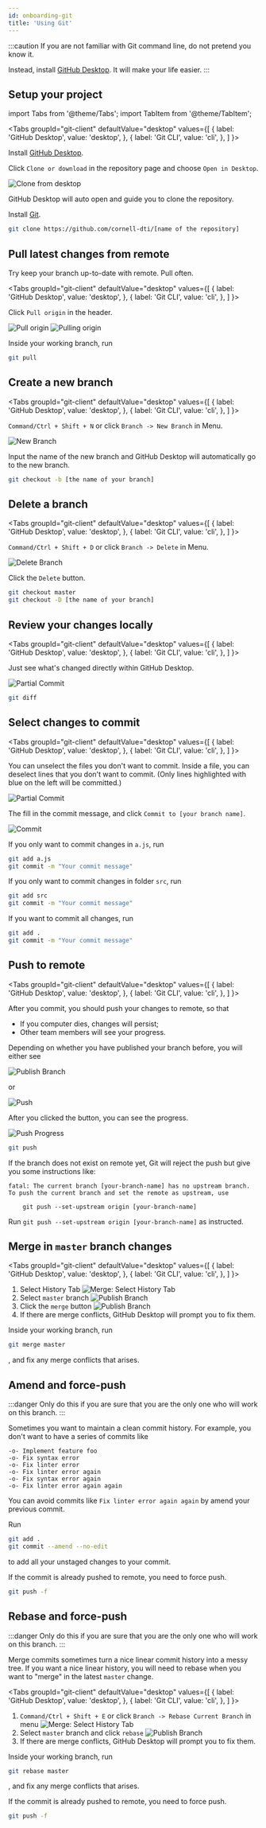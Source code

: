 ```yaml
---
id: onboarding-git
title: 'Using Git'
---
```


:::caution
If you are not familiar with Git command line, do not pretend you know it.

Instead, install [GitHub Desktop](https://desktop.github.com). It will make your life easier.
:::

## Setup your project

import Tabs from '@theme/Tabs';
import TabItem from '@theme/TabItem';

<Tabs
groupId="git-client"
defaultValue="desktop"
values={[
{ label: 'GitHub Desktop', value: 'desktop', },
{ label: 'Git CLI', value: 'cli', },
]
}>
<TabItem value="desktop">

Install [GitHub Desktop](https://desktop.github.com).

Click `Clone or download` in the repository page and choose `Open in Desktop`.

![Clone from desktop](/docs-img/onboarding-git/clone-with-desktop.png)

GitHub Desktop will auto open and guide you to clone the repository.

</TabItem>
<TabItem value="cli">

Install [Git](https://git-scm.com).

```bash
git clone https://github.com/cornell-dti/[name of the repository]
```

</TabItem>
</Tabs>

## Pull latest changes from remote

Try keep your branch up-to-date with remote. Pull often.

<Tabs
groupId="git-client"
defaultValue="desktop"
values={[
{ label: 'GitHub Desktop', value: 'desktop', },
{ label: 'Git CLI', value: 'cli', },
]
}>
<TabItem value="desktop">

Click `Pull origin` in the header.

![Pull origin](/docs-img/onboarding-git/pull-origin.png)
![Pulling origin](/docs-img/onboarding-git/pulling-origin.png)

</TabItem>
<TabItem value="cli">

Inside your working branch, run

```bash
git pull
```

</TabItem>
</Tabs>

## Create a new branch

<Tabs
groupId="git-client"
defaultValue="desktop"
values={[
{ label: 'GitHub Desktop', value: 'desktop', },
{ label: 'Git CLI', value: 'cli', },
]
}>
<TabItem value="desktop">

`Command/Ctrl + Shift + N` or click `Branch -> New Branch` in Menu.

![New Branch](/docs-img/onboarding-git/new-branch.png)

Input the name of the new branch and GitHub Desktop will automatically go to the new branch.

</TabItem>
<TabItem value="cli">

```bash
git checkout -b [the name of your branch]
```

</TabItem>
</Tabs>

## Delete a branch

<Tabs
groupId="git-client"
defaultValue="desktop"
values={[
{ label: 'GitHub Desktop', value: 'desktop', },
{ label: 'Git CLI', value: 'cli', },
]
}>
<TabItem value="desktop">

`Command/Ctrl + Shift + D` or click `Branch -> Delete` in Menu.

![Delete Branch](/docs-img/onboarding-git/delete-branch.png)

Click the `Delete` button.

</TabItem>
<TabItem value="cli">

```bash
git checkout master
git checkout -D [the name of your branch]
```

</TabItem>
</Tabs>

## Review your changes locally

<Tabs
groupId="git-client"
defaultValue="desktop"
values={[
{ label: 'GitHub Desktop', value: 'desktop', },
{ label: 'Git CLI', value: 'cli', },
]
}>
<TabItem value="desktop">

Just see what's changed directly within GitHub Desktop.

![Partial Commit](/docs-img/onboarding-git/partial-commit.png)

</TabItem>
<TabItem value="cli">

```bash
git diff
```

</TabItem>
</Tabs>

## Select changes to commit

<Tabs
groupId="git-client"
defaultValue="desktop"
values={[
{ label: 'GitHub Desktop', value: 'desktop', },
{ label: 'Git CLI', value: 'cli', },
]
}>
<TabItem value="desktop">

You can unselect the files you don't want to commit. Inside a file, you can deselect lines that
you don't want to commit. (Only lines highlighted with blue on the left will be committed.)

![Partial Commit](/docs-img/onboarding-git/partial-commit.png)

The fill in the commit message, and click `Commit to [your branch name]`.

![Commit](/docs-img/onboarding-git/commit.png)

</TabItem>
<TabItem value="cli">

If you only want to commit changes in `a.js`, run

```bash
git add a.js
git commit -m "Your commit message"
```

If you only want to commit changes in folder `src`, run

```bash
git add src
git commit -m "Your commit message"
```

If you want to commit all changes, run

```bash
git add .
git commit -m "Your commit message"
```

</TabItem>
</Tabs>

## Push to remote

<Tabs
groupId="git-client"
defaultValue="desktop"
values={[
{ label: 'GitHub Desktop', value: 'desktop', },
{ label: 'Git CLI', value: 'cli', },
]
}>
<TabItem value="desktop">

After you commit, you should push your changes to remote, so that

- If you computer dies, changes will persist;
- Other team members will see your progress.

Depending on whether you have published your branch before, you will either see

![Publish Branch](/docs-img/onboarding-git/publish-branch.png)

or

![Push](/docs-img/onboarding-git/push.png)

After you clicked the button, you can see the progress.

![Push Progress](/docs-img/onboarding-git/push-progress.png)

</TabItem>
<TabItem value="cli">

```bash
git push
```

If the branch does not exist on remote yet, Git will reject the push but give you some instructions
like:

```console
fatal: The current branch [your-branch-name] has no upstream branch.
To push the current branch and set the remote as upstream, use

    git push --set-upstream origin [your-branch-name]
```

Run `git push --set-upstream origin [your-branch-name]` as instructed.

</TabItem>
</Tabs>

## Merge in `master` branch changes

<Tabs
groupId="git-client"
defaultValue="desktop"
values={[
{ label: 'GitHub Desktop', value: 'desktop', },
{ label: 'Git CLI', value: 'cli', },
]
}>
<TabItem value="desktop">

1. Select History Tab
   ![Merge: Select History Tab](/docs-img/onboarding-git/merge-history-tab.png)
2. Select `master` branch
   ![Publish Branch](/docs-img/onboarding-git/merge-select-master.png)
3. Click the `merge` button
   ![Publish Branch](/docs-img/onboarding-git/merge-final-click.png)
4. If there are merge conflicts, GitHub Desktop will prompt you to fix them.

</TabItem>
<TabItem value="cli">

Inside your working branch, run

```bash
git merge master
```

, and fix any merge conflicts that arises.

</TabItem>
</Tabs>

## Amend and force-push

:::danger
Only do this if you are sure that you are the only one who will work on this branch.
:::

Sometimes you want to maintain a clean commit history. For example, you don't want to have a series
of commits like

```text
-o- Implement feature foo
-o- Fix syntax error
-o- Fix linter error
-o- Fix linter error again
-o- Fix syntax error again
-o- Fix linter error again again
```

You can avoid commits like `Fix linter error again again` by amend your previous commit.

Run

```bash
git add .
git commit --amend --no-edit
```

to add all your unstaged changes to your commit.

If the commit is already pushed to remote, you need to force push.

```bash
git push -f
```

## Rebase and force-push

:::danger
Only do this if you are sure that you are the only one who will work on this branch.
:::

Merge commits sometimes turn a nice linear commit history into a messy tree. If you want a nice
linear history, you will need to rebase when you want to "merge" in the latest `master` change.

<Tabs
groupId="git-client"
defaultValue="desktop"
values={[
{ label: 'GitHub Desktop', value: 'desktop', },
{ label: 'Git CLI', value: 'cli', },
]
}>
<TabItem value="desktop">

1. `Command/Ctrl + Shift + E` or click `Branch -> Rebase Current Branch` in menu
   ![Merge: Select History Tab](/docs-img/onboarding-git/rebase-menu.png)
2. Select `master` branch and click `rebase`
   ![Publish Branch](/docs-img/onboarding-git/rebase-select-master.png)
3. If there are merge conflicts, GitHub Desktop will prompt you to fix them.

</TabItem>
<TabItem value="cli">

Inside your working branch, run

```bash
git rebase master
```

, and fix any merge conflicts that arises.

If the commit is already pushed to remote, you need to force push.

```bash
git push -f
```

</TabItem>
</Tabs>
